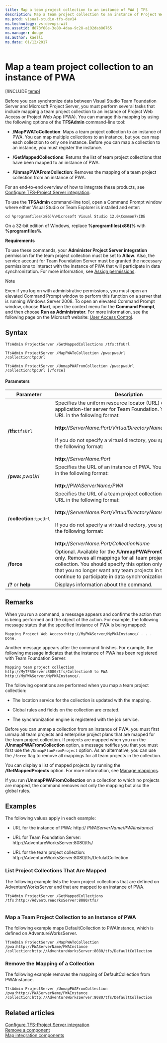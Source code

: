 ```yaml
---
title: Map a team project collection to an instance of PWA | TFS
description: Map a team project collection to an instance of Project Web Access or Project Web App  to synchronize data with Team Foundation Server (TFS)
ms.prod: visual-studio-tfs-dev14
ms.technology: vs-devops-wit
ms.assetid: d873f68e-3e88-4daa-9c28-a192dab86765
ms.manager: douge
ms.author: kaelli
ms.date: 01/12/2017
---
```

# Map a team project collection to an instance of PWA

[!INCLUDE [temp](../_shared/tfs-ps-sync-header.md)]

<a name="Top"></a> Before you can synchronize data between Visual Studio Team Foundation Server and Microsoft Project Server, you must perform several tasks that include mapping a team project collection to an instance of Project Web Access or Project Web App (PWA). You can manage this mapping by using the following options of the **TFSAdmin** command-line tool:  
  
-   **/MapPWAToCollection**: Maps a team project collection to an instance of PWA. You can map multiple collections to an instance, but you can map each collection to only one instance. Before you can map a collection to an instance, you must register the instance.  
  
-   **/GetMappedCollections**: Returns the list of team project collections that have been mapped to an instance of PWA.  
  
-   **/UnmapPWAFromCollection**: Removes the mapping of a team project collection from an instance of PWA.  
  
 For an end-to-end overview of how to integrate these products, see [Configure TFS-Project Server integration](configure-tfs-project-server-integration.md).  
  
 To use the **TFSAdmin** command-line tool, open a Command Prompt window where either Visual Studio or Team Explorer is installed and enter:  
  
```  
cd %programfiles(x86)%\Microsoft Visual Studio 12.0\Common7\IDE  
```  
  
 On a 32-bit edition of Windows, replace **%programfiles(x86)%** with **%programfiles%**.  
  
 **Requirements**  
  
 To use these commands, your **Administer Project Server integration** permission for the team project collection must be set to **Allow**. Also, the service account for Team Foundation Server must be granted the necessary permissions to interact with the instance of PWA that will participate in data synchronization. For more information, see [Assign permissions](assign-permissions-support-tfs-project-server-integration.md).  
  
> [!NOTE]
>  Even if you log on with administrative permissions, you must open an elevated Command Prompt window to perform this function on a server that is running Windows Server 2008. To open an elevated Command Prompt window, choose **Start**, open the context menu for the **Command Prompt**, and then choose **Run as Administrator**. For more information, see the following page on the Microsoft website: [User Access Control](http://go.microsoft.com/fwlink/?LinkId=111235).  
  
 
  
## Syntax  
  
```  
TfsAdmin ProjectServer /GetMappedCollections /tfs:tfsUrl   
```  
  
```  
TfsAdmin ProjectServer /MapPWAToCollection /pwa:pwaUrl /collection:tpcUrl  
```  
  
```  
TfsAdmin ProjectServer /UnmapPWAFromCollection /pwa:pwaUrl /collection:tpcUrl [/force]  
```  
  
#### Parameters  
  
|**Parameter**|**Description**|  
|-------------------|---------------------|  
|**/tfs**:`tfsUrl`|Specifies the uniform resource locator (URL) of an application-tier server for Team Foundation. You specify the URL in the following format:<br /><br /> **http**://*ServerName:Port/VirtualDirectoryName*<br /><br /> If you do not specify a virtual directory, you specify the URI in the following format:<br /><br /> **http**://*ServerName:Port*|  
|**/pwa:** *pwaUrl*|Specifies the URL of an instance of PWA. You specify the URL in the following format:<br /><br /> **http**://*PWAServerName/PWA*|  
|**/collection**:`tpcUrl`|Specifies the URL of a team project collection. You specify the URL in the following format:<br /><br /> **http**://*ServerName:Port/VirtualDirectoryName/CollectionName*<br /><br /> If you do not specify a virtual directory, you specify the URI in the following format:<br /><br /> **http**://*ServerName:Port/CollectionName*|  
|**/force**|Optional. Available for the **/UnmapPWAFromCollection** option only. Removes all mappings for all team projects in the collection. You should specify this option only if you are sure that you no longer want any team projects in the collection to continue to participate in data synchronization.|  
|**/?** or **help**|Displays information about the command.|  
  
## Remarks  
 When you run a command, a message appears and confirms the action that is being performed and the object of the action. For example, the following message states that the specified instance of PWA is being mapped:  
  
```  
Mapping Project Web Access:http://MyPWAServer/MyPWAInstance/ . . . Done.  
```  
  
 Another message appears after the command finishes. For example, the following message indicates that the instance of PWA has been registered with Team Foundation Server:  
  
```  
Mapping team project collection http://MyTFSServer:8080/tfs/Collection0 to PWA http://MyPWAServer/MyPWAInstance/.   
```  
  
 The following operations are performed when you map a team project collection:  
  
-   The location service for the collection is updated with the mapping.  
  
-   Global rules and fields on the collection are created.  
  
-   The synchronization engine is registered with the job service.  
  
 Before you can unmap a collection from an instance of PWA, you must first unmap all team projects and enterprise project plans that are mapped for the team project collection. If projects are mapped when you run the **/UnmapPWAFromCollection** option, a message notifies you that you must first use the `/UnmapPlanFromProject` option. As an alternative, you can use the `/force` flag to remove all mappings for all team projects in the collection.  
  
 You can display a list of mapped projects by running the **/GetMappedProjects** option. For more information, see [Manage mappings](manage-mappings-enterprise-project-team-project.md).  
  
 If you run **/UnmapPWAFromCollection** on a collection to which no projects are mapped, the command removes not only the mapping but also the global rules.  
  
## Examples  
 The following values apply in each example:  
  
-   URL for the instance of PWA: http:// *PWAServerName*/*PWAInstance*/  
  
-   URL for Team Foundation Server: http://AdventureWorksServer:8080/tfs/  
  
-   URL for the team project collection: http://AdventureWorksServer:8080/tfs/DefulatCollection  
  
### List Project Collections That Are Mapped  
 The following example lists the team project collections that are defined on AdventureWorksServer and that are mapped to an instance of PWA.  
  
```  
TfsAdmin ProjectServer /GetMappedCollections /tfs:http://AdventureWorksServer:8080/tfs/  
  
```  
  
### Map a Team Project Collection to an Instance of PWA  
 The following example maps DefaultCollection to PWAInstance, which is defined on AdventureWorksServer.  
  
```  
TfsAdmin ProjectServer /MapPWAToCollection /pwa:http://PWAServerName/PWAInstance /collection:http://AdventureWorksServer:8080/tfs/DefaultCollection  
```  
  
### Remove the Mapping of a Collection  
 The following example removes the mapping of DefaultCollection from PWAInstance.  
  
```  
TfsAdmin ProjectServer /UnmapPWAFromCollection /pwa:http://PWAServerName/PWAInstance /collection:http://AdventureWorksServer:8080/tfs/DefaultCollection  
```  
  
## Related articles  
 [Configure TFS-Project Server integration](configure-tfs-project-server-integration.md)   
 [Remove a component](remove-component-from-synchronization.md)   
 [Map integration components](map-integration-components.md)